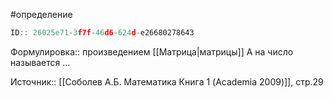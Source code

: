 #определение

```javascript
ID:: 26025e71-3f7f-46d6-624d-e26680278643
```

Формулировка:: произведением [[Матрица|матрицы]] А на число называется ...


Источник:: [[Соболев А.Б. Математика Книга 1 (Academia 2009)]], стр.29